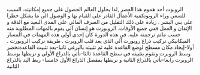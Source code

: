 الروبوت أحد هموم هذا العصر ,لذا يحاول العالم الحصول على جميع إمكانيته.
السبب للسعي وراء الروبوتكمية الأعمال القادر على القيام بها و الوصول الى ما يشكل خطرا على بني البشر .
زيادة على ذلك التقليل من الصرف المالي على المدى البعيد مع الدقة و الإتقان و العمل ففي جميع الأوقات.
الروبورت هو إنسان آلي يقوم بالمهات المطلوبة منه حسب ماتم ترجمته عليه.
في هذه الدورة كان إحدى أولى هذه المهمات في المسار الميكانيكي تركيب ذراع روبورت آلي الذي يعد قلب الروبرت .
طريقة نركيب الروبورت .
أولا-إيجاد مكان مسطح لوضع القاعدة عليه ثم تثبيته بالبرغي 
ثانيا-بعد تثبيت القاعدةنحضر وسط الروبرت ونقوم بتثبيته في سطح القاعدة
ثالثا-نأتي بالذراع الأولى و نربطها بوسط الروبرت 
رابعا-نأتي بالذراع الثانية و نربطها بمقصل الذراع الأول
خامسا- ربط اليد بالذراع الثانية 

